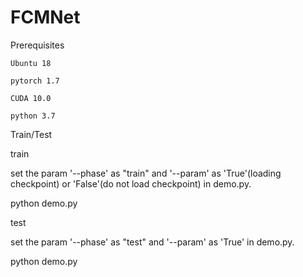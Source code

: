 # FCMNet

Prerequisites

	Ubuntu 18
	
	pytorch 1.7
	
	CUDA 10.0
	
	python 3.7
	
	
Train/Test

 train
 
 set the param '--phase' as "train" and '--param' as 'True'(loading checkpoint) or 'False'(do not load checkpoint) in demo.py.
 
 python demo.py
 
 test
 
 set the param '--phase' as "test" and '--param' as 'True' in demo.py.
 
 python demo.py
 
